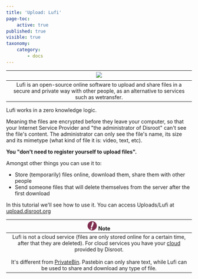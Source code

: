 ```yaml
---
title: 'Upload: Lufi'
page-toc:
    active: true
published: true
visible: true
taxonomy:
    category:
        - docs
---
```

|![](/start/icons/lufi.png)|
|:--:|
|Lufi is an open-source online software to upload and share files in a secure and private way with other people, as an alternative to services such as wetransfer.|

Lufi works in a zero knowledge logic.

Meaning the files are encrypted before they leave your computer, so that your Internet Service Provider and "the administrator of Disroot" can't see the file's content. The administrator can only see the file's name, its size and its mimetype (what kind of file it is: video, text, etc).

**You "don't need to register yourself to upload files".**

Amongst other things you can use it to:

   - Store (temporarily) files online, download them, share them with other people
   - Send someone files that will delete themselves from the server after the first download

In this tutorial we'll see how to use it. You can access Uploads/Lufi at [upload.disroot.org](https://upload.disroot.org)

|![](en/note.png) **Note**|
|:--:|
|Lufi is not a cloud service (files are only stored online for a certain time, after that they are deleted). For cloud services you have your [cloud](https//:cloud.disroot.org) provided by Disroot.<br><br> It's different from [PrivateBin](projects_office/bin/privatebin). Pastebin can only share text, while Lufi can be used to share and download any type of file.|
